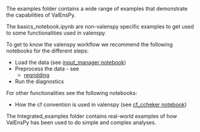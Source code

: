 The examples folder contains a wide range of examples that demonstrate the capabilities of ValEnsPy. 

The basics_notebook.ipynb are non-valenspy specific examples to get used to some functionalities used in valenspy.

To get to know the valenspy workflow we recommend the following notebooks for the different steps:
- Load the data (see [input_manager notebook](input_manager.ipynb))
- Preprocess the data - see
    - [regridding](processing_regridding.ipynb)
- Run the diagnostics

For other functionalities see the following notebooks:
- How the cf convention is used in valenspy (see [cf_ccheker notebook](other_cf_checker.ipynb))

The Integrated_examples folder contains real-world examples of how ValEnsPy has been used to do simple and complex analyses.
